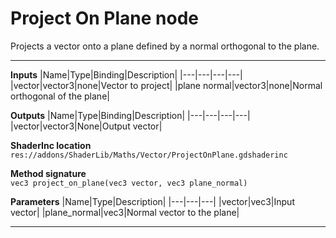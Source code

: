 # Project On Plane node
Projects a vector onto a plane defined by a normal orthogonal to the plane.
<hr>

**Inputs**
|Name|Type|Binding|Description|
|---|---|---|---|
|vector|vector3|none|Vector to project|
|plane normal|vector3|none|Normal orthogonal of the plane|

**Outputs**
|Name|Type|Binding|Description|
|---|---|---|---|
|vector|vector3|None|Output vector|

**ShaderInc location**
<br>`res://addons/ShaderLib/Maths/Vector/ProjectOnPlane.gdshaderinc`

**Method signature**
<br>`vec3 project_on_plane(vec3 vector, vec3 plane_normal)`

**Parameters**
|Name|Type|Description|
|---|---|---|
|vector|vec3|Input vector|
|plane_normal|vec3|Normal vector to the plane|
___
